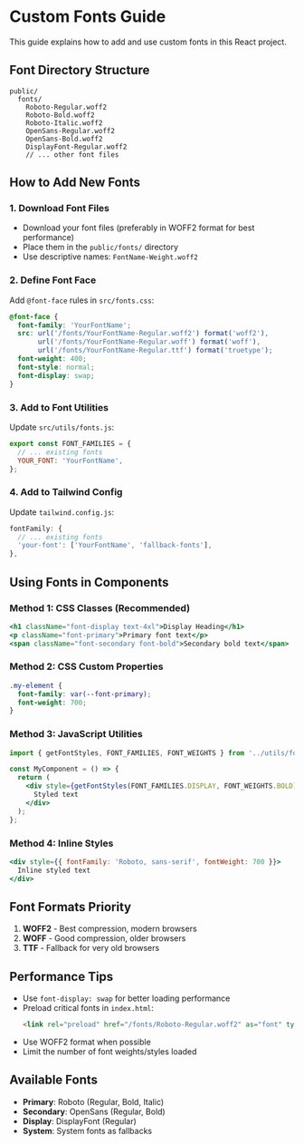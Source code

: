 # Custom Fonts Guide

This guide explains how to add and use custom fonts in this React project.

## Font Directory Structure

```
public/
  fonts/
    Roboto-Regular.woff2
    Roboto-Bold.woff2
    Roboto-Italic.woff2
    OpenSans-Regular.woff2
    OpenSans-Bold.woff2
    DisplayFont-Regular.woff2
    // ... other font files
```

## How to Add New Fonts

### 1. Download Font Files
- Download your font files (preferably in WOFF2 format for best performance)
- Place them in the `public/fonts/` directory
- Use descriptive names: `FontName-Weight.woff2`

### 2. Define Font Face
Add `@font-face` rules in `src/fonts.css`:

```css
@font-face {
  font-family: 'YourFontName';
  src: url('/fonts/YourFontName-Regular.woff2') format('woff2'),
       url('/fonts/YourFontName-Regular.woff') format('woff'),
       url('/fonts/YourFontName-Regular.ttf') format('truetype');
  font-weight: 400;
  font-style: normal;
  font-display: swap;
}
```

### 3. Add to Font Utilities
Update `src/utils/fonts.js`:

```javascript
export const FONT_FAMILIES = {
  // ... existing fonts
  YOUR_FONT: 'YourFontName',
};
```

### 4. Add to Tailwind Config
Update `tailwind.config.js`:

```javascript
fontFamily: {
  // ... existing fonts
  'your-font': ['YourFontName', 'fallback-fonts'],
},
```

## Using Fonts in Components

### Method 1: CSS Classes (Recommended)
```jsx
<h1 className="font-display text-4xl">Display Heading</h1>
<p className="font-primary">Primary font text</p>
<span className="font-secondary font-bold">Secondary bold text</span>
```

### Method 2: CSS Custom Properties
```css
.my-element {
  font-family: var(--font-primary);
  font-weight: 700;
}
```

### Method 3: JavaScript Utilities
```jsx
import { getFontStyles, FONT_FAMILIES, FONT_WEIGHTS } from '../utils/fonts';

const MyComponent = () => {
  return (
    <div style={getFontStyles(FONT_FAMILIES.DISPLAY, FONT_WEIGHTS.BOLD)}>
      Styled text
    </div>
  );
};
```

### Method 4: Inline Styles
```jsx
<div style={{ fontFamily: 'Roboto, sans-serif', fontWeight: 700 }}>
  Inline styled text
</div>
```

## Font Formats Priority

1. **WOFF2** - Best compression, modern browsers
2. **WOFF** - Good compression, older browsers
3. **TTF** - Fallback for very old browsers

## Performance Tips

- Use `font-display: swap` for better loading performance
- Preload critical fonts in `index.html`:
  ```html
  <link rel="preload" href="/fonts/Roboto-Regular.woff2" as="font" type="font/woff2" crossorigin>
  ```
- Use WOFF2 format when possible
- Limit the number of font weights/styles loaded

## Available Fonts

- **Primary**: Roboto (Regular, Bold, Italic)
- **Secondary**: OpenSans (Regular, Bold)
- **Display**: DisplayFont (Regular)
- **System**: System fonts as fallbacks 